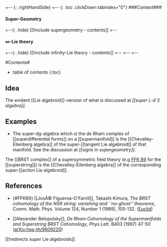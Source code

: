 

+-- {: .rightHandSide}
+-- {: .toc .clickDown tabindex="0"}
###Context###
#### Super-Geometry
+--{: .hide}
[[!include supergeometry - contents]]
=--
#### $\infty$-Lie theory
+--{: .hide}
[[!include infinity-Lie theory - contents]]
=--
=--
=--


#Contents#
* table of contents
{:toc}


## Idea

The evident [[Lie algebroid]]-version of what is discussed at _[[super L-âˆž algebra]]_.

## Examples

* The super-dg-algebra which si the de Rham complex of [[superdifferential forms]] on a [[supermanifold]] is the [[Chevalley-Eilenberg algebra]] of the super-[[tangent Lie algebroid]] of that manifold. See the discussion at _[[signs in supergeometry]]_.

The [[BRST complex]] of a supersymmetric field theory (e.g [FFK 89](#FFK89) for the [[superstring]]) is the [[Chevalley-Eilenberg algebra]] of the corresponding super-[[action Lie algebroid]].

## References

* {#FFK89} [[JosÃ© Figueroa-O'Farrill]], Takashi Kimura, _The BRST cohomology of the NSR string: vanishing and ``no-ghost'' theorems_, Comm. Math. Phys.
Volume 124, Number 1 (1989), 105-132. ([Euclid](http://projecteuclid.org/euclid.cmp/1104179078))

* [[Alexander Belopolsky]], _De Rham Cohomology of the Supermanifolds and Superstring BRST Cohomology_, Phys.Lett. B403 (1997) 47-50 ([arXiv:hep-th/9609220](http://arxiv.org/abs/hep-th/9609220))

[[!redirects super Lie algebroids]]